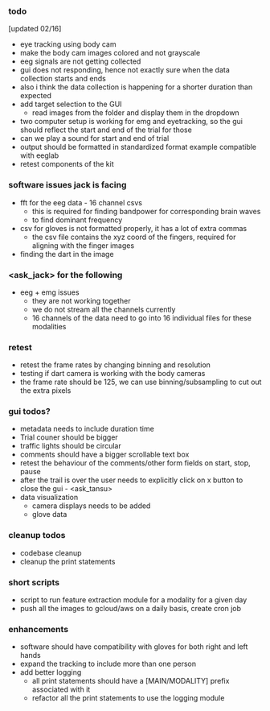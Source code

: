 ### todo
[updated 02/16]
- eye tracking using body cam
- make the body cam images colored and not grayscale
- eeg signals are not getting collected
- gui does not responding, hence not exactly sure when the data collection starts and ends
- also i think the data collection is happening for a shorter duration than expected
- add target selection to the GUI
    - read images from the folder and display them in the dropdown
- two computer setup is working for emg and eyetracking, so the gui should reflect the start and end of the trial for those
- can we play a sound for start and end of trial
- output should be formatted in standardized format example compatible with eeglab
- retest components of the kit

### software issues jack is facing
- fft for the eeg data - 16 channel csvs
  - this is required for finding bandpower for corresponding brain waves
  - to find dominant frequency
- csv for gloves is not formatted properly, it has a lot of extra commas
  - the csv file contains the xyz coord of the fingers, required for aligning with the finger images
- finding the dart in the image


### <ask_jack> for the following
- eeg + emg issues
    - they are not working together 
    - we do not stream all the channels currently
    - 16 channels of the data need to go into 16 individual files for these modalities

### retest
- retest the frame rates by changing binning and resolution
- testing if dart camera is working with the body cameras
- the frame rate should be 125, we can use binning/subsampling to cut out the extra pixels

### gui todos?
- metadata needs to include duration time
- Trial couner should be bigger 
- traffic lights should be circular
- comments should have a bigger scrollable text box
- retest the behaviour of the comments/other form fields on start, stop, pause
- after the trail is over the user needs to explicitly click on x button to close the gui - <ask_tansu>
- data visualization 
    - camera displays needs to be added
    - glove data 

### cleanup todos
- codebase cleanup
- cleanup the print statements

### short scripts
- script to run feature extraction module for a modality for a given day
- push all the images to gcloud/aws on a daily basis, create cron job

### enhancements
- software should have compatibility with gloves for both right and left hands
- expand the tracking to include more than one person
- add better logging
    - all print statements should have a [MAIN/MODALITY] prefix associated with it
    - refactor all the print statements to use the logging module
